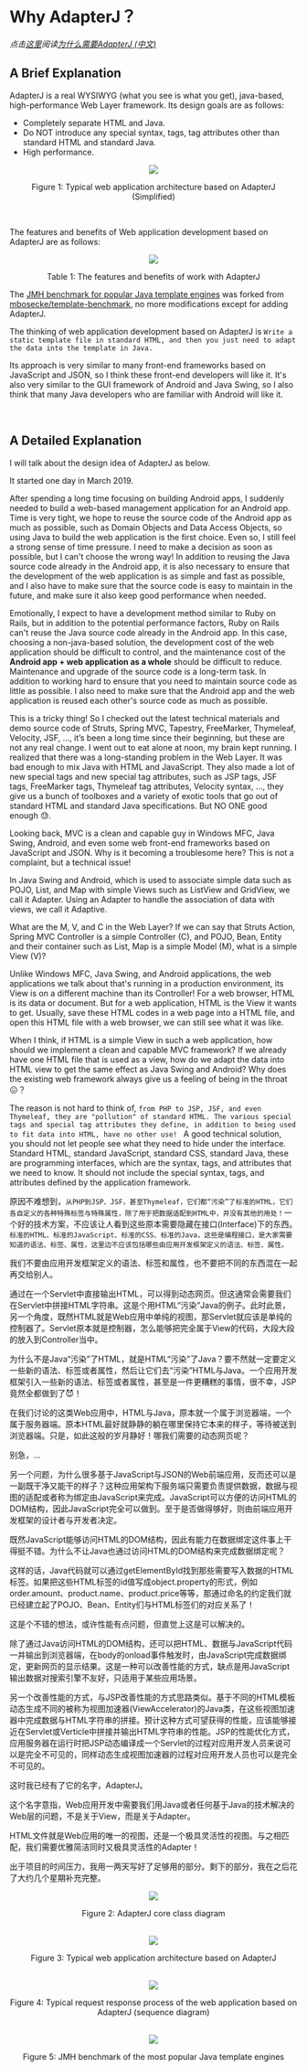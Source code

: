 # Why AdapterJ？
*点击[这里](https://github.com/york-deng/adapterj/blob/master/README_CN.md)阅读[为什么需要AdapterJ (中文)](https://github.com/york-deng/adapterj/blob/master/README_CN.md)*

## A Brief Explanation   

AdapterJ is a real WYSIWYG (what you see is what you get), java-based, high-performance Web Layer framework. Its design goals are as follows: 

* Completely separate HTML and Java. 
* Do NOT introduce any special syntax, tags, tag attributes other than standard HTML and standard Java. 
* High performance. 

<div align="center">  
<img src="figure/figure_1-en.png"/>   
<p>Figure 1: Typical web application architecture based on AdapterJ (Simplified)</p>   
</div>

<br/>

The features and benefits of Web application development based on AdapterJ are as follows:
<div align="center">  
<img src="figure/table_1-en.png"/>   
<p>Table 1: The features and benefits of work with AdapterJ</p>   
</div>

The [JMH benchmark for popular Java template engines](https://github.com/york-deng/template-benchmark) was forked from [mbosecke/template-benchmark](https://github.com/mbosecke/template-benchmark), no more modifications except for adding AdapterJ.

The thinking of web application development based on AdapterJ is ```Write a static template file in standard HTML, and then you just need to adapt the data into the template in Java.```

Its approach is very similar to many front-end frameworks based on JavaScript and JSON, so I think these front-end developers will like it. It's also very similar to the GUI framework of Android and Java Swing, so I also think that many Java developers who are familiar with Android will like it.

<br/>

## A Detailed Explanation   

I will talk about the design idea of AdapterJ as below.

It started one day in March 2019.

After spending a long time focusing on building Android apps, I suddenly needed to build a web-based management application for an Android app. Time is very tight, we hope to reuse the source code of the Android app as much as possible, such as Domain Objects and Data Access Objects, so using Java to build the web application is the first choice. Even so, I still feel a strong sense of time pressure. I need to make a decision as soon as possible, but I can't choose the wrong way! In addition to reusing the Java source code already in the Android app, it is also necessary to ensure that the development of the web application is as simple and fast as possible, and I also have to make sure that the source code is easy to maintain in the future, and make sure it also keep good performance when needed.

Emotionally, I expect to have a development method similar to Ruby on Rails, but in addition to the potential performance factors, Ruby on Rails can't reuse the Java source code already in the Android app. In this case, choosing a non-java-based solution, the development cost of the web application should be difficult to control, and the maintenance cost of the **Android app + web application as a whole** should be difficult to reduce. Maintenance and upgrade of the source code is a long-term task. In addition to working hard to ensure that you need to maintain source code as little as possible. I also need to make sure that the Android app and the web application is reused each other's source code as much as possible.

This is a tricky thing! So I checked out the latest technical materials and demo source code of Struts, Spring MVC, Tapestry, FreeMarker, Thymeleaf, Velocity, JSF, ..., it’s been a long time since their beginning, but these are not any real change.
I went out to eat alone at noon, my brain kept running. I realized that there was a long-standing problem in the Web Layer. It was bad enough to mix Java with HTML and JavaScript. They also made a lot of new special tags and new special tag attributes, such as JSP tags, JSF tags, FreeMarker tags, Thymeleaf tag attributes, Velocity syntax, ..., they give us a bunch of toolboxes and a variety of exotic tools that go out of standard HTML and standard Java specifications. But NO ONE good enough 😓.

Looking back, MVC is a clean and capable guy in Windows MFC, Java Swing, Android, and even some web front-end frameworks based on JavaScript and JSON. Why is it becoming a troublesome here? This is not a complaint, but a technical issue!

In Java Swing and Android, which is used to associate simple data such as POJO, List, and Map with simple Views such as ListView and GridView, we call it Adapter. Using an Adapter to handle the association of data with views, we call it Adaptive.

What are the M, V, and C in the Web Layer? If we can say that Struts Action, Spring MVC Controller is a simple Controller (C), and POJO, Bean, Entity and their container such as List, Map is a simple Model (M), what is a simple View (V)?

Unlike Windows MFC, Java Swing, and Android applications, the web applications we talk about that's running in a production environment, its View is on a different machine than its Controller! For a web browser, HTML is its data or document. But for a web application, HTML is the View it wants to get. Usually, save these HTML codes in a web page into a HTML file, and open this HTML file with a web browser, we can still see what it was like.

When I think, if HTML is a simple View in such a web application, how should we implement a clean and capable MVC framework? If we already have one HTML file that is used as a view, how do we adapt the data into HTML view to get the same effect as Java Swing and Android? Why does the existing web framework always give us a feeling of being in the throat:confounded:？

The reason is not hard to think of, ```from PHP to JSP, JSF, and even Thymeleaf, they are "pollution" of standard HTML. The various special tags and special tag attributes they define, in addition to being used to fit data into HTML, have no other use! ``` A good technical solution, you should not let people see what they need to hide under the interface. Standard HTML, standard JavaScript, standard CSS, standard Java, these are programming interfaces, which are the syntax, tags, and attributes that we need to know. It should not include the special syntax, tags, and attributes defined by the application  framework.

原因不难想到，```从PHP到JSP、JSF，甚至Thymeleaf，它们都“污染”了标准的HTML，它们各自定义的各种特殊标签与特殊属性，除了用于把数据适配到HTML中，并没有其他的用处！```一个好的技术方案，不应该让人看到这些原本需要隐藏在接口(Interface)下的东西。```标准的HTML、标准的JavaScript、标准的CSS、标准的Java，这些是编程接口，是大家需要知道的语法、标签、属性，这里边不应该包括哪些由应用开发框架定义的语法、标签、属性。```

我们不要由应用开发框架定义的语法、标签和属性，也不要把不同的东西混在一起再交给别人。

通过在一个Servlet中直接输出HTML，可以得到动态网页。但这通常会需要我们在Servlet中拼接HTML字符串。这是个用HTML“污染”Java的例子。此时此景，另一个角度，既然HTML就是Web应用中单纯的视图，那Servlet就应该是单纯的控制器了。Servlet原本就是控制器，怎么能够把完全属于View的代码，大段大段的放入到Controller当中。

为什么不是Java“污染”了HTML，就是HTML“污染”了Java？要不然就一定要定义一些新的语法、标签或者属性，然后让它们去“污染”HTML与Java。一个应用开发框架引入一些新的语法、标签或者属性，甚至是一件更糟糕的事情，很不幸，JSP竟然全都做到了:smiling_imp:！

在我们讨论的这类Web应用中，HTML与Java，原本就一个属于浏览器端，一个属于服务器端。原本HTML最好就静静的躺在哪里保持它本来的样子，等待被送到浏览器端。只是，如此这般的岁月静好！哪我们需要的动态网页呢？

别急，…

另一个问题，为什么很多基于JavaScript与JSON的Web前端应用，反而还可以是一副既干净又能干的样子？这种应用架构下服务端只需要负责提供数据，数据与视图的适配或者称为绑定由JavaScript来完成。JavaScript可以方便的访问HTML的DOM结构，因此JavaScript完全可以做到。至于是否做得够好，则由前端应用开发框架的设计者与开发者决定。

既然JavaScript能够访问HTML的DOM结构，因此有能力在数据绑定这件事上干得挺不错。为什么不让Java也通过访问HTML的DOM结构来完成数据绑定呢？

这样的话，Java代码就可以通过getElementById找到那些需要写入数据的HTML标签。如果把这些HTML标签的id值写成object.property的形式，例如order.amount、product.name、product.price等等，那通过命名的约定我们就已经建立起了POJO、Bean、Entity们与HTML标签们的对应关系了！

这是个不错的想法，或许性能有点问题，但直觉上这是可以解决的。

除了通过Java访问HTML的DOM结构，还可以把HTML、数据与JavaScript代码一并输出到浏览器端，在body的onload事件触发时，由JavaScript完成数据绑定，更新网页的显示结果。这是一种可以改善性能的方式，缺点是用JavaScript输出数据对搜索引擎不友好，只适用于某些应用场景。

另一个改善性能的方式，与JSP改善性能的方式思路类似。基于不同的HTML模板动态生成不同的被称为视图加速器(ViewAccelerator)的Java类，在这些视图加速器中完成数据与HTML字符串的拼接。预计这种方式可望获得的性能，应该能够接近在Servlet或Verticle中拼接并输出HTML字符串的性能。JSP的性能优化方式，应用服务器在运行时把JSP动态编译成一个Servlet的过程对应用开发人员来说可以是完全不可见的，同样动态生成视图加速器的过程对应用开发人员也可以是完全不可见的。

这时我已经有了它的名字，AdapterJ。

这个名字意指，Web应用开发中需要我们用Java或者任何基于Java的技术解决的Web层的问题，不是关于View，而是关于Adapter。

HTML文件就是Web应用的唯一的视图，还是一个极具灵活性的视图。与之相匹配，我们需要优雅简洁同时又极具灵活性的Adapter！

出于项目的时间压力，我用一两天写好了足够用的部分。剩下的部分，我在之后花了大约几个星期补充完整。

<div align="center">  
<img src="figure/figure_2-en.png"/>   
<p>Figure 2: AdapterJ core class diagram</p>   
</div>

<br/>

<div align="center">  
<img src="figure/figure_3-en.png"/>   
<p>Figure 3: Typical web application architecture based on AdapterJ</p>   
</div>

<br/>

<div align="center">  
<img src="figure/figure_4-en.png"/>   
<p>Figure 4: Typical request response process of the web application based on AdapterJ (sequence diagram)</p>   
</div>

<br/>

<div align="center">  
<img src="figure/chart_1.png"/>   
<p>Figure 5: JMH benchmark of the most popular Java template engines </p>   
</div>

<br/>
